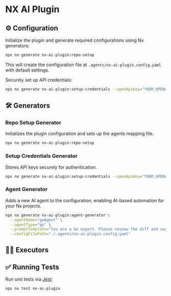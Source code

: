 # NX AI Plugin

<!-- TODO: -->

## ⚙️ Configuration

Initialize the plugin and generate required configurations using Nx generators:

```bash
npx nx generate nx-ai-plugin:repo-setup
```

This will create the configuration file at `.agents/nx-ai-plugin.config.yaml` with default settings.

Securely set up API credentials:

```bash
npx nx generate nx-ai-plugin:setup-credentials --openApiKey="YOUR_OPENAI_API_KEY"
```

## 🛠 Generators

### **Repo Setup Generator**
Initializes the plugin configuration and sets up the agents mapping file.

```bash
npx nx generate nx-ai-plugin:repo-setup
```

### **Setup Credentials Generator**
Stores API keys securely for authentication.

```bash
npx nx generate nx-ai-plugin:setup-credentials --openApiKey="YOUR_OPENAI_API_KEY"
```

### **Agent Generator**
Adds a new AI agent to the configuration, enabling AI-based automation for your Nx projects.

```bash
npx nx generate nx-ai-plugin:agent-generator \
  --agentName="goAgent" \
  --agentType="go" \
  --promptTemplate="You are a Go expert. Please review the diff and suggest improvements." \
  --configFilePath="./.agents/nx-ai-plugin.config.yaml"
```

## 🏃‍♂️ Executors




## ✅ Running Tests

Run unit tests via [Jest](https://jestjs.io):

```bash
npx nx test nx-ai-plugin
```

